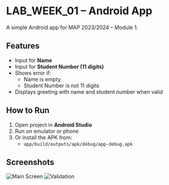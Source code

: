 # LAB_WEEK_01 – Android App

A simple Android app for MAP 2023/2024 – Module 1.

## Features
- Input for **Name**
- Input for **Student Number (11 digits)**
- Shows error if:
  - Name is empty
  - Student Number is not 11 digits
- Displays greeting with name and student number when valid

## How to Run
1. Open project in **Android Studio**
2. Run on emulator or phone
3. Or install the APK from:
   - `app/build/outputs/apk/debug/app-debug.apk`

## Screenshots
![Main Screen](screenshots/main_screen.png)
![Validation](screenshots/validation.png)
